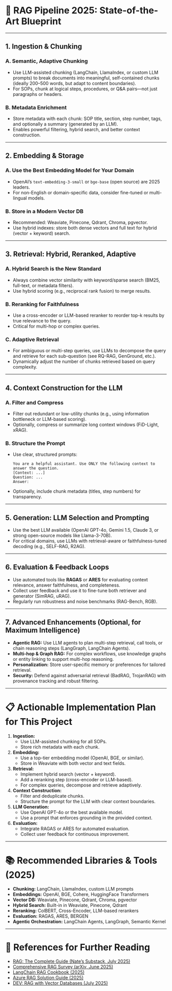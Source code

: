 # 🧠 RAG Pipeline 2025: State-of-the-Art Blueprint

---

## 1. Ingestion & Chunking

### A. Semantic, Adaptive Chunking
- Use LLM-assisted chunking (LangChain, LlamaIndex, or custom LLM prompts) to break documents into meaningful, self-contained chunks (ideally 200–500 words, but adapt to content boundaries).
- For SOPs, chunk at logical steps, procedures, or Q&A pairs—not just paragraphs or headers.

### B. Metadata Enrichment
- Store metadata with each chunk: SOP title, section, step number, tags, and optionally a summary (generated by an LLM).
- Enables powerful filtering, hybrid search, and better context construction.

---

## 2. Embedding & Storage

### A. Use the Best Embedding Model for Your Domain
- OpenAI’s `text-embedding-3-small` or `bge-base` (open source) are 2025 leaders.
- For non-English or domain-specific data, consider fine-tuned or multi-lingual models.

### B. Store in a Modern Vector DB
- Recommended: Weaviate, Pinecone, Qdrant, Chroma, pgvector.
- Use hybrid indexes: store both dense vectors and full text for hybrid (vector + keyword) search.

---

## 3. Retrieval: Hybrid, Reranked, Adaptive

### A. Hybrid Search is the New Standard
- Always combine vector similarity with keyword/sparse search (BM25, full-text, or metadata filters).
- Use hybrid scoring (e.g., reciprocal rank fusion) to merge results.

### B. Reranking for Faithfulness
- Use a cross-encoder or LLM-based reranker to reorder top-k results by true relevance to the query.
- Critical for multi-hop or complex queries.

### C. Adaptive Retrieval
- For ambiguous or multi-step queries, use LLMs to decompose the query and retrieve for each sub-question (see RQ-RAG, GenGround, etc.).
- Dynamically adjust the number of chunks retrieved based on query complexity.

---

## 4. Context Construction for the LLM

### A. Filter and Compress
- Filter out redundant or low-utility chunks (e.g., using information bottleneck or LLM-based scoring).
- Optionally, compress or summarize long context windows (FiD-Light, xRAG).

### B. Structure the Prompt
- Use clear, structured prompts:
  ```
  You are a helpful assistant. Use ONLY the following context to answer the question.
  [Context: ...]
  Question: ...
  Answer:
  ```
- Optionally, include chunk metadata (titles, step numbers) for transparency.

---

## 5. Generation: LLM Selection and Prompting

- Use the best LLM available (OpenAI GPT-4o, Gemini 1.5, Claude 3, or strong open-source models like Llama-3-70B).
- For critical domains, use LLMs with retrieval-aware or faithfulness-tuned decoding (e.g., SELF-RAG, R2AG).

---

## 6. Evaluation & Feedback Loops

- Use automated tools like **RAGAS** or **ARES** for evaluating context relevance, answer faithfulness, and completeness.
- Collect user feedback and use it to fine-tune both retriever and generator (SimRAG, uRAG).
- Regularly run robustness and noise benchmarks (RAG-Bench, RGB).

---

## 7. Advanced Enhancements (Optional, for Maximum Intelligence)

- **Agentic RAG:** Use LLM agents to plan multi-step retrieval, call tools, or chain reasoning steps (LangGraph, LangChain Agents).
- **Multi-hop & Graph RAG:** For complex workflows, use knowledge graphs or entity linking to support multi-hop reasoning.
- **Personalization:** Store user-specific memory or preferences for tailored retrieval.
- **Security:** Defend against adversarial retrieval (BadRAG, TrojanRAG) with provenance tracking and robust filtering.

---

# 📋 Actionable Implementation Plan for This Project

1. **Ingestion:**
   - Use LLM-assisted chunking for all SOPs.
   - Store rich metadata with each chunk.
2. **Embedding:**
   - Use a top-tier embedding model (OpenAI, BGE, or similar).
   - Store in Weaviate with both vector and text fields.
3. **Retrieval:**
   - Implement hybrid search (vector + keyword).
   - Add a reranking step (cross-encoder or LLM-based).
   - For complex queries, decompose and retrieve adaptively.
4. **Context Construction:**
   - Filter and deduplicate chunks.
   - Structure the prompt for the LLM with clear context boundaries.
5. **LLM Generation:**
   - Use OpenAI GPT-4o or the best available model.
   - Use a prompt that enforces grounding in the provided context.
6. **Evaluation:**
   - Integrate RAGAS or ARES for automated evaluation.
   - Collect user feedback for continuous improvement.

---

# 📚 Recommended Libraries & Tools (2025)

- **Chunking:** LangChain, LlamaIndex, custom LLM prompts
- **Embeddings:** OpenAI, BGE, Cohere, HuggingFace Transformers
- **Vector DB:** Weaviate, Pinecone, Qdrant, Chroma, pgvector
- **Hybrid Search:** Built-in in Weaviate, Pinecone, Qdrant
- **Reranking:** ColBERT, Cross-Encoder, LLM-based rerankers
- **Evaluation:** RAGAS, ARES, BERGEN
- **Agentic Orchestration:** LangChain Agents, LangGraph, Semantic Kernel

---

# 🔗 References for Further Reading
- [RAG: The Complete Guide (Nate’s Substack, July 2025)](https://natesnewsletter.substack.com/p/rag-the-complete-guide-to-retrieval)
- [Comprehensive RAG Survey (arXiv, June 2025)](https://arxiv.org/html/2506.00054v1)
- [LangChain RAG Cookbook (2025)](https://python.langchain.com/docs/use_cases/question_answering/)
- [Azure RAG Solution Guide (2025)](https://learn.microsoft.com/en-us/azure/architecture/ai-ml/guide/rag/rag-solution-design-and-evaluation-guide)
- [DEV: RAG with Vector Databases (July 2025)](https://dev.to/nikhilwagh/retrieval-augmented-generation-rag-with-vector-databases-powering-context-aware-ai-in-2025-4930) 